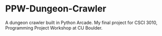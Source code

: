 # PPW-Dungeon-Crawler
A dungeon crawler built in Python Arcade. My final project for CSCI 3010, Programming Project Workshop at CU Boulder.

